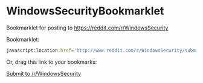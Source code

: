 # WindowsSecurityBookmarklet
Bookmarklet for posting to https://reddit.com/r/WindowsSecurity


Bookmarklet:

```javascript
javascript:location.href='http://www.reddit.com/r/WindowsSecurity/submit?url='+encodeURIComponent(location.href)+'&title='+encodeURIComponent(document.title)
```

Or, drag this link to your bookmarks:

<a href="javascript:location.href='http://www.reddit.com/r/WindowsSecurity/submit?url='+encodeURIComponent(location.href)+'&title='+encodeURIComponent(document.title)">Submit to /r/WindowsSecurity</a>
